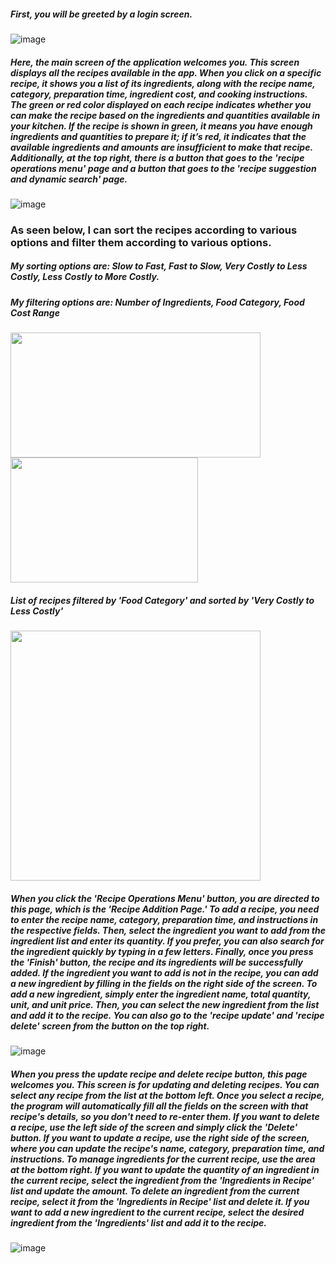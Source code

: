 ##### First, you will be greeted by a login screen.
![image](https://github.com/user-attachments/assets/b9441731-9173-41b7-9ed7-ea1f65a9b2e3)


##### Here, the main screen of the application welcomes you. This screen displays all the recipes available in the app. When you click on a specific recipe, it shows you a list of its ingredients, along with the recipe name, category, preparation time, ingredient cost, and cooking instructions. The green or red color displayed on each recipe indicates whether you can make the recipe based on the ingredients and quantities available in your kitchen. If the recipe is shown in green, it means you have enough ingredients and quantities to prepare it; if it’s red, it indicates that the available ingredients and amounts are insufficient to make that recipe. Additionally, at the top right, there is a button that goes to the 'recipe operations menu' page and a button that goes to the 'recipe suggestion and dynamic search' page.
![image](https://github.com/user-attachments/assets/303f254e-e969-485c-be79-79037abde972)

### As seen below, I can sort the recipes according to various options and filter them according to various options.

##### My sorting options are: Slow to Fast, Fast to Slow, Very Costly to Less Costly, Less Costly to More Costly.    
##### My filtering options are: Number of Ingredients, Food Category, Food Cost Range
<img src="https://github.com/user-attachments/assets/8f56ab9f-352a-4452-b30c-19ebde040f18" width="400" height="200">    <img src="https://github.com/user-attachments/assets/002144aa-d8de-4ebe-b47f-09daabf73463" width="300" height="200"> 

##### List of recipes filtered by 'Food Category' and sorted by 'Very Costly to Less Costly'
<img src="https://github.com/user-attachments/assets/b76e2004-7981-4b72-8f63-64d12221da91" width="400" height="400"> 


##### When you click the 'Recipe Operations Menu' button, you are directed to this page, which is the 'Recipe Addition Page.' To add a recipe, you need to enter the recipe name, category, preparation time, and instructions in the respective fields. Then, select the ingredient you want to add from the ingredient list and enter its quantity. If you prefer, you can also search for the ingredient quickly by typing in a few letters. Finally, once you press the 'Finish' button, the recipe and its ingredients will be successfully added. If the ingredient you want to add is not in the recipe, you can add a new ingredient by filling in the fields on the right side of the screen. To add a new ingredient, simply enter the ingredient name, total quantity, unit, and unit price. Then, you can select the new ingredient from the list and add it to the recipe. You can also go to the 'recipe update' and 'recipe delete' screen from the button on the top right.
![image](https://github.com/user-attachments/assets/30372e0e-f796-4f99-a54b-77fc3ef2c87c)


##### When you press the update recipe and delete recipe button, this page welcomes you. This screen is for updating and deleting recipes. You can select any recipe from the list at the bottom left. Once you select a recipe, the program will automatically fill all the fields on the screen with that recipe's details, so you don't need to re-enter them. If you want to delete a recipe, use the left side of the screen and simply click the 'Delete' button. If you want to update a recipe, use the right side of the screen, where you can update the recipe's name, category, preparation time, and instructions. To manage ingredients for the current recipe, use the area at the bottom right. If you want to update the quantity of an ingredient in the current recipe, select the ingredient from the 'Ingredients in Recipe' list and update the amount. To delete an ingredient from the current recipe, select it from the 'Ingredients in Recipe' list and delete it. If you want to add a new ingredient to the current recipe, select the desired ingredient from the 'Ingredients' list and add it to the recipe.
![image](https://github.com/user-attachments/assets/0a88d429-7464-4a05-895f-88b725aba02e)









